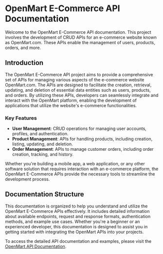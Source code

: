 # OpenMart E-Commerce API Documentation

Welcome to the OpenMart E-Commerce API documentation. This project involves the development of CRUD APIs for an e-commerce website known as OpenMart.com. These APIs enable the management of users, products, orders, and more.

## Introduction

The OpenMart E-Commerce API project aims to provide a comprehensive set of APIs for managing various aspects of the e-commerce website OpenMart.com. The APIs are designed to facilitate the creation, retrieval, updating, and deletion of essential data entities such as users, products, and orders. By utilizing these APIs, developers can seamlessly integrate and interact with the OpenMart platform, enabling the development of applications that utilize the website's e-commerce functionalities.

### Key Features

- **User Management**: CRUD operations for managing user accounts, profiles, and authentication.
- **Product Management**: APIs for handling products, including creation, listing, updating, and deletion.
- **Order Management**: APIs to manage customer orders, including order creation, tracking, and history.

Whether you're building a mobile app, a web application, or any other software solution that requires interaction with an e-commerce platform, the OpenMart E-Commerce APIs provide the necessary tools to streamline the development process.

## Documentation Structure

This documentation is organized to help you understand and utilize the OpenMart E-Commerce APIs effectively. It includes detailed information about available endpoints, request and response formats, authentication methods, and example use cases. Whether you're a beginner or an experienced developer, this documentation is designed to assist you in getting started with integrating the OpenMart APIs into your projects.

To access the detailed API documentation and examples, please visit the [OpenMart API Documentation](https://documenter.getpostman.com/view/21244668/2s9Xy3qqBK).



